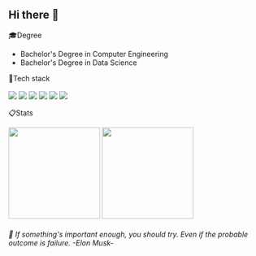<!-- ![header](https://capsule-render.vercel.app/api?type=waving&color=003458&height=150&section=header) -->
## Hi there 👋

🎓Degree<br>
- Bachelor's Degree in Computer Engineering<br>
- Bachelor's Degree in Data Science

🔧Tech stack<br>
<br>
<img src="https://img.shields.io/badge/java-007396?style=for-the-badge&logo=OpenJDK&logoColor=white">
<img src="https://img.shields.io/badge/springboot-6DB33F?style=for-the-badge&logo=springboot&logoColor=white">
<img src="https://img.shields.io/badge/Python-3776AB?style=for-the-badge&logo=Python&logoColor=white">
<img src="https://img.shields.io/badge/MySQL-4479A1?style=for-the-badge&logo=MySQL&logoColor=white">
<img src="https://img.shields.io/badge/docker-%230db7ed.svg?style=for-the-badge&logo=docker&logoColor=white"> 
<img src="https://img.shields.io/badge/GitHub Actions-2088FF?style=for-the-badge&logo=GitHub Actions&logoColor=white">

📋Stats<br>
<p>
  <img height="180rem" src="https://github-readme-stats.vercel.app/api?username=jangjh0201&include_all_commits=true&show_icons=true&rank_icon=github&theme=github_dark_dimmed&bg_color=003153,194564,325a75,4c6e86,0000ff,668397">
  <img height="180rem" src="https://github-readme-stats.vercel.app/api/top-langs/?username=jangjh0201&layout=compact&theme=github_dark_dimmed&bg_color=003153,194564,325a75,4c6e86,0000ff,668397">
</p>

###### 🔭 If something's important enough, you should try. Even if the probable outcome is failure. -Elon Musk-
